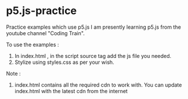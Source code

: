 # p5.js-practice
Practice examples which use p5.js
I am presently learning p5.js from the youtube channel "Coding Train". 

To use the examples :
1. In index.html , in the script source tag add the js file you needed.
2. Stylize using styles.css as per your wish.

Note : 
1. index.html contains all the required cdn to work with.  You can update index.html with the latest cdn from the internet

